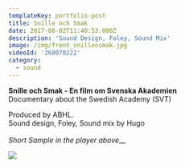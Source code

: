 ```yaml
---
templateKey: portfolio-post
title: Snille och Smak
date: 2017-08-02T11:40:53.000Z
description: 'Sound Design, Foley, Sound Mix'
image: /img/front_snilleosmak.jpg
videoId: '268070222'
category:
  - sound
---
```

**Snille och Smak - En film om Svenska Akademien** \
Documentary about the Swedish Academy (SVT)

Produced by ABHL.\
Sound design, Foley, Sound mix by Hugo\
\
_Short Sample in the player above___

![](/img/svt.png)
